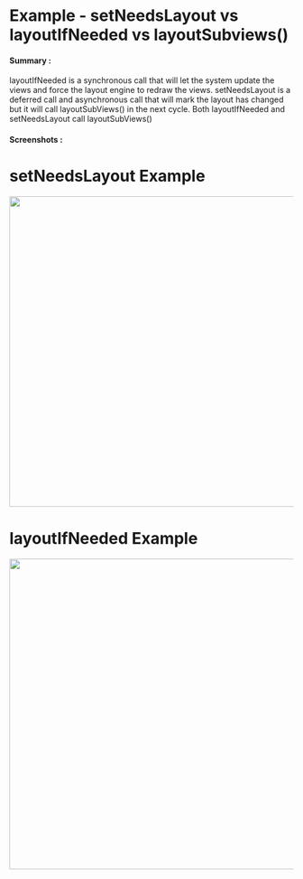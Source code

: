 
# Example - setNeedsLayout vs layoutIfNeeded vs layoutSubviews()

#### Summary :

layoutIfNeeded is a synchronous call that will let the system update the views and force the layout engine to redraw the views.
setNeedsLayout is a deferred call and asynchronous call that will mark the layout has changed but it will call layoutSubViews() in the next cycle.
Both layoutIfNeeded and setNeedsLayout call layoutSubViews()


#### Screenshots :

<h1>setNeedsLayout Example</h1>
<img src= "https://github.com/sabapathyk7/LayoutSubViewsExample/assets/40764138/86f76c00-80af-45e0-b65e-e7f8182620f8" height = 550> 

<h1>layoutIfNeeded Example</h1>
<img src= "https://github.com/sabapathyk7/LayoutSubViewsExample/assets/40764138/aeaa8fb4-3a2d-4c28-85ad-b63d1444c66e" height = 550> 
